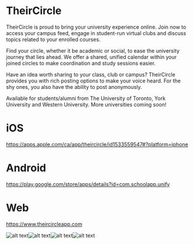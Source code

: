 # TheirCircle

TheirCircle is proud to bring your university experience online. Join now to access your campus feed, engage in student-run virtual clubs and discuss topics related to your enrolled courses.


Find your circle, whether it be academic or social, to ease the university journey that lies ahead. We offer a shared, unified calendar within your joined circles to make coordination and study sessions easier.


Have an idea worth sharing to your class, club or campus? TheirCircle provides you with rich posting options to make your voice heard. For the shy ones, you also have the ability to post anonymously.


Available for students/alumni from The University of Toronto, York University and Western University. More universities coming soon!

# iOS
https://apps.apple.com/ca/app/theircircle/id1533559547#?platform=iphone

# Android
https://play.google.com/store/apps/details?id=com.schoolapp.unify

# Web
https://www.theircircleapp.com

![alt text](https://is3-ssl.mzstatic.com/image/thumb/PurpleSource114/v4/87/58/33/8758338f-daed-cf26-87b8-f8cb653f10da/e25547ca-a372-49a9-839c-e88908dea70d_image1.jpeg/230x0w.webp)![alt text](https://is3-ssl.mzstatic.com/image/thumb/PurpleSource114/v4/5b/59/58/5b595819-f4ac-82a5-0442-c5199faff4e9/a0e4d010-e408-42ee-a482-dfa35699dc9e_image2.jpeg/230x0w.webp)![alt text](https://is2-ssl.mzstatic.com/image/thumb/PurpleSource114/v4/3a/c3/7c/3ac37c18-1311-9179-6a92-739a85fa5f91/7f571478-8159-4937-a442-1be0d0cd51a6_image3.jpeg/230x0w.webp)![alt text](https://is5-ssl.mzstatic.com/image/thumb/PurpleSource114/v4/ad/35/b8/ad35b866-e752-a5fb-1fbc-9bb7a75b1959/5af5d6b2-3d08-4823-9bbd-c100669508bb_image4.jpeg/230x0w.webp)


